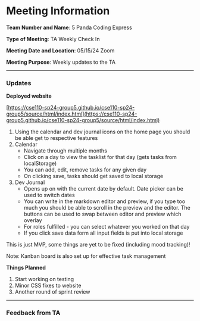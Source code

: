 # Meeting Information
**Team Number and Name**: 5 Panda Coding Express

**Type of Meeting**: TA Weekly Check In

 **Meeting Date and Location**: 05/15/24 Zoom

**Meeting Purpose**: Weekly updates to the TA

---
### Updates

**Deployed website**

[https://cse110-sp24-group5.github.io/cse110-sp24-group5/source/html/index.html](https://cse110-sp24-group5.github.io/cse110-sp24-group5/source/html/index.html)

1. Using the calendar and dev journal icons on the home page you should be able get to respective features
2. Calendar
    - Navigate through multiple months
    - Click on a day to view the tasklist for that day (gets tasks from localStorage)
    - You can add, edit, remove tasks for any given day
    - On clicking save, tasks should get saved to local storage
3. Dev Journal
    - Opens up on with the current date by default. Date picker can be used to switch dates
    - You can write in the markdown editor and preview, if you type too much you should be able to scroll in the preview and the editor. The buttons can be used to swap between editor and preview which overlay
    - For roles fulfilled - you can select whatever you worked on that day
    - If you click save data form all input fields is put into local storage

This is just MVP, some things are yet to be fixed (including mood tracking)!

Note: Kanban board is also set up for effective task management

**Things Planned**

1. Start working on testing
2. Minor CSS fixes to website
3. Another round of sprint review

---
### Feedback from TA

